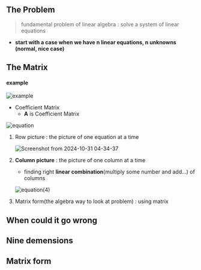 ## The Problem

> fundamental problem of linear algebra : solve a system of linear equations

- **start with a case when we have n linear equations, n unknowns (normal, nice case)**

## The Matrix

#### example

![example](https://github.com/user-attachments/assets/79ae3e84-353e-415f-b80d-91f2e0749526)

- Coefficient Matrix
  - **A** is Coefficient Matrix
  
![equation](https://github.com/user-attachments/assets/605016cd-5b1f-42b5-b1a7-419aa9b1efab)


1. Row picture : the picture of one equation at a time
   
   ![Screenshot from 2024-10-31 04-34-37](https://github.com/user-attachments/assets/b4c56041-5465-4b47-a467-fd9c0f1d3f92)

3. **Column picture** : the picture of one column at a time
   - finding right **linear combination**(multiply some number and add...) of columns
     
   ![equation(4)](https://github.com/user-attachments/assets/f3888b83-f472-462f-a9e8-e532353dec46)

5. Matrix form(the algebra way to look at problem) : using matrix
## When could it go wrong

## Nine demensions

## Matrix form
